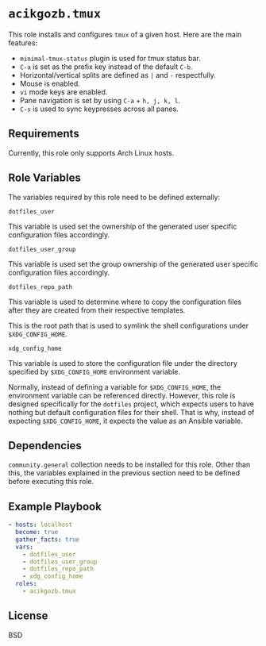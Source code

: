 # `acikgozb.tmux`

This role installs and configures `tmux` of a given host.
Here are the main features:

- `minimal-tmux-status` plugin is used for tmux status bar.
- `C-a` is set as the prefix key instead of the default `C-b`.
- Horizontal/vertical splits are defined as `|` and `-` respectfully.
- Mouse is enabled.
- `vi` mode keys are enabled.
- Pane navigation is set by using `C-a` + `h, j, k, l`.
- `C-s` is used to sync keypresses across all panes.

## Requirements

Currently, this role only supports Arch Linux hosts.

## Role Variables

The variables required by this role need to be defined externally:

`dotfiles_user`

This variable is used set the ownership of the generated user specific configuration files accordingly.

`dotfiles_user_group`

This variable is used set the group ownership of the generated user specific configuration files accordingly.

`dotfiles_repo_path`

This variable is used to determine where to copy the configuration files after they are created from their respective templates.

This is the root path that is used to symlink the shell configurations under `$XDG_CONFIG_HOME`.

`xdg_config_home`

This variable is used to store the configuration file under the directory specified by `$XDG_CONFIG_HOME` environment variable.

Normally, instead of defining a variable for `$XDG_CONFIG_HOME`, the environment variable can be referenced directly.
However, this role is designed specifically for the `dotfiles` project, which expects users to have nothing but default configuration files for their shell. That is why, instead of expecting `$XDG_CONFIG_HOME`, it expects the value as an Ansible variable.

## Dependencies

`community.general` collection needs to be installed for this role.
Other than this, the variables explained in the previous section need to be defined before executing this role.

## Example Playbook

```yml
- hosts: localhost
  become: true
  gather_facts: true
  vars:
    - dotfiles_user
    - dotfiles_user_group
    - dotfiles_repo_path
    - xdg_config_home
  roles:
    - acikgozb.tmux
```

## License

BSD
